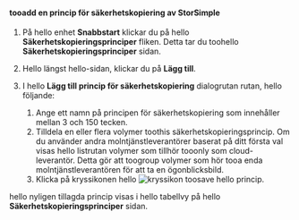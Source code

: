 
<!--author=alkohli last changed: 9/11/15-->

#### <a name="tooadd-a-storsimple-backup-policy"></a>tooadd en princip för säkerhetskopiering av StorSimple
1. På hello enhet **Snabbstart** klickar du på hello **Säkerhetskopieringsprinciper** fliken. Detta tar du toohello **Säkerhetskopieringsprinciper** sidan.
2. Hello längst hello-sidan, klickar du på **Lägg till**.
3. I hello **Lägg till princip för säkerhetskopiering** dialogrutan rutan, hello följande:
   
   1. Ange ett namn på principen för säkerhetskopiering som innehåller mellan 3 och 150 tecken.
   2. Tilldela en eller flera volymer toothis säkerhetskopieringsprincip. Om du använder andra molntjänstleverantörer baserat på ditt första val visas hello listrutan volymer som tillhör tooonly som cloud-leverantör. Detta gör att toogroup volymer som hör tooa enda molntjänstleverantören för att ta en ögonblicksbild.
   3. Klicka på kryssikonen hello ![kryssikon](./media/storsimple-add-backup-policy/HCS_CheckIcon-include.png) toosave hello princip.

hello nyligen tillagda princip visas i hello tabellvy på hello **Säkerhetskopieringsprinciper** sidan.


